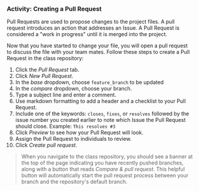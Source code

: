 ### Activity: Creating a Pull Request

Pull Requests are used to propose changes to the project files. A pull request introduces an action that addresses an Issue. A Pull Request is considered a "work in progress" until it is merged into the project.

Now that you have started to change your file, you will open a pull request to discuss the file with your team mates. Follow these steps to create a Pull Request in the class repository:

1. Click the *Pull Request* tab.
2. Click *New Pull Request*.
3. In the *base* dropdown, choose `feature_branch` to be updated
4. In the *compare* dropdown, choose your branch.
5. Type a subject line and enter a comment.
6. Use markdown formatting to add a header and a checklist to your Pull Request.
7. Include one of the keywords: `closes`, `fixes`, or `resolves` followed by the issue number you created earlier to note which Issue the Pull Request should close. Example: `This resolves #3`
8. Click *Preview* to see how your Pull Request will look.
9. Assign the Pull Request to individuals to review.
10. Click *Create pull request*.

> When you navigate to the class repository, you should see a banner at the top of the page indicating you have recently pushed branches, along with a button that reads *Compare & pull request*. This helpful button will automatically start the pull request process between your branch and the repository's default branch.
